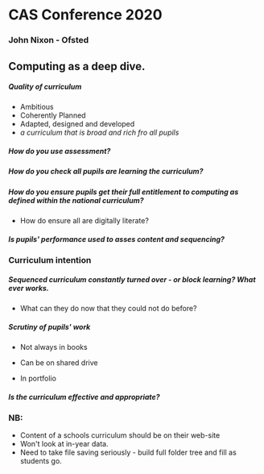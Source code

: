 # CAS Conference 2020

### John Nixon - Ofsted

## Computing as a deep dive.

##### Quality of curriculum
- Ambitious
- Coherently Planned
- Adapted, designed and developed 
- *a curriculum that is broad and rich fro all pupils* 

##### How do you use assessment?

##### How do you check all pupils are learning the curriculum?

##### How do you ensure pupils get their full entitlement to computing as defined within the national curriculum?
- How do ensure all are digitally literate?

##### Is pupils' performance used to asses content and sequencing?

### Curriculum **intention**

##### Sequenced curriculum constantly turned over - or block learning? What ever works. 
- What can they do now that they could not do before?

##### Scrutiny of pupils' work
- Not always in books

- Can be on shared drive

- In portfolio

##### Is the curriculum effective and appropriate?
 
### NB:

- Content of a schools curriculum should be on their web-site
- Won't look at in-year data.
- Need to take file saving seriously - build full folder tree and fill as students go.
